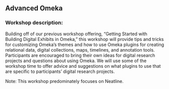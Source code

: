 ##  Advanced Omeka

### Workshop description:

Building off of our previous workshop offering, “Getting Started with Building Digital Exhibits in Omeka,” this workshop will provide tips and tricks for customizing Omeka’s themes and how to use Omeka plugins for creating relational data, digital collections, maps, timelines, and annotation tools. Participants are encouraged to bring their own ideas for digital research projects and questions about using Omeka. We will use some of the workshop time to offer advice and suggestions on what plugins to use that are specific to participants’ digital research projects.


Note: This workshop predominately focuses on Neatline.
